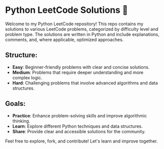 # Python LeetCode Solutions 🐍

Welcome to my Python LeetCode repository! This repo contains my solutions to various LeetCode problems, categorized by difficulty level and problem type. The solutions are written in Python and include explanations, comments, and, where applicable, optimized approaches.

## Structure:
- **Easy**: Beginner-friendly problems with clear and concise solutions.
- **Medium**: Problems that require deeper understanding and more complex logic.
- **Hard**: Challenging problems that involve advanced algorithms and data structures.

## Goals:
- **Practice**: Enhance problem-solving skills and improve algorithmic thinking.
- **Learn**: Explore different Python techniques and data structures.
- **Share**: Provide clear and accessible solutions for the community.

Feel free to explore, fork, and contribute! Let's learn and improve together.
